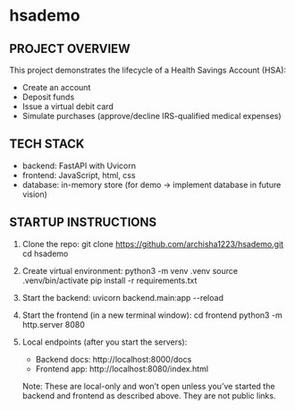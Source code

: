 # hsademo

## PROJECT OVERVIEW
This project demonstrates the lifecycle of a Health Savings Account (HSA):
- Create an account
- Deposit funds
- Issue a virtual debit card
- Simulate purchases (approve/decline IRS-qualified medical expenses)

## TECH STACK
- backend: FastAPI with Uvicorn
- frontend: JavaScript, html, css
- database: in-memory store (for demo -> implement database in future vision)

## STARTUP INSTRUCTIONS
1) Clone the repo:
   git clone https://github.com/archisha1223/hsademo.git
   cd hsademo
2) Create virtual environment:
   python3 -m venv .venv
   source .venv/bin/activate
   pip install -r requirements.txt
3) Start the backend:
   uvicorn backend.main:app --reload
5) Start the frontend (in a new terminal window):
   cd frontend
   python3 -m http.server 8080
6) Local endpoints (after you start the servers):
   - Backend docs:  http://localhost:8000/docs
   - Frontend app:  http://localhost:8080/index.html

    Note: These are local-only and won’t open unless you’ve started the backend and frontend as described 
    above. They are not public links.
